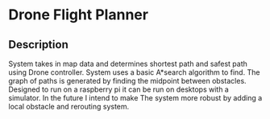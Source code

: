 # Drone Flight Planner

## Description
System takes in map data and determines shortest path and safest path using
Drone controller. System uses a basic A*search algorithm to find. The graph of paths
is generated by finding the midpoint between obstacles. Designed to run on a raspberry pi
it can be run on desktops with a simulator. In the future I intend to make The
system more robust by adding a local obstacle and rerouting system.
